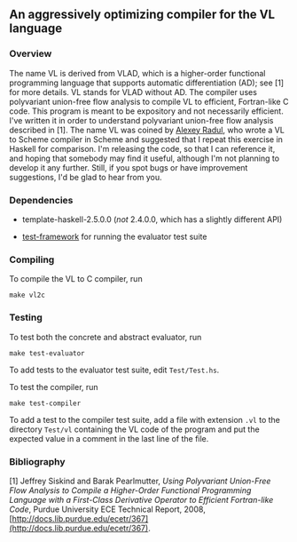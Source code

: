 ## An aggressively optimizing compiler for the VL language

### Overview

The name VL is derived from VLAD, which is a higher-order functional
programming language that supports automatic differentiation (AD); see
[1] for more details.  VL stands for VLAD without AD.  The compiler
uses polyvariant union-free flow analysis to compile VL to efficient,
Fortran-like C code.  This program is meant to be expository and not
necessarily efficient.  I've written it in order to understand
polyvariant union-free flow analysis described in [1].  The name VL
was coined by [Alexey Radul](http://web.mit.edu/~axch/www/), who wrote
a VL to Scheme compiler in Scheme and suggested that I repeat this
exercise in Haskell for comparison.  I'm releasing the code, so that I
can reference it, and hoping that somebody may find it useful,
although I'm not planning to develop it any further.  Still, if you
spot bugs or have improvement suggestions, I'd be glad to hear from
you.

### Dependencies

* template-haskell-2.5.0.0 (_not_ 2.4.0.0, which has a slightly
  different API)

* [test-framework](http://batterseapower.github.com/test-framework/)
  for running the evaluator test suite

### Compiling

To compile the VL to C compiler, run

    make vl2c

### Testing

To test both the concrete and abstract evaluator, run

    make test-evaluator

To add tests to the evaluator test suite, edit `Test/Test.hs`.

To test the compiler, run

    make test-compiler

To add a test to the compiler test suite, add a file with extension
`.vl` to the directory `Test/vl` containing the VL code of the program
and put the expected value in a comment in the last line of the file.

### Bibliography

[1] Jeffrey Siskind and Barak Pearlmutter, _Using Polyvariant
Union-Free Flow Analysis to Compile a Higher-Order Functional
Programming Language with a First-Class Derivative Operator to
Efficient Fortran-like Code_, Purdue University ECE Technical Report,
2008, [http://docs.lib.purdue.edu/ecetr/367](http://docs.lib.purdue.edu/ecetr/367).
